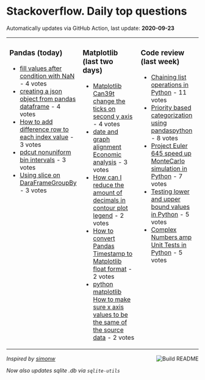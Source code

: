 # Stackoverflow. Daily top questions 

Automatically updates via GitHub Action, last update: **<!-- date starts -->2020-09-23<!-- date ends -->**


<table><tr><td valign="top" width="33%">

### Pandas (today)
<!-- pandas starts -->
* [fill values after condition with NaN](https://stackoverflow.com/questions/64025109/fill-values-after-condition-with-nan) - 4 votes
* [creating a json object from pandas dataframe](https://stackoverflow.com/questions/64022093/creating-a-json-object-from-pandas-dataframe) - 4 votes
* [How to add difference row to each index value](https://stackoverflow.com/questions/64030376/how-to-add-difference-row-to-each-index-value) - 3 votes
* [pdcut nonuniform bin intervals](https://stackoverflow.com/questions/64028406/pd-cut-non-uniform-bin-intervals) - 3 votes
* [Using slice on DaraFrameGroupBy](https://stackoverflow.com/questions/64027054/using-slice-on-daraframegroupby) - 3 votes
<!-- pandas ends -->
</td><td valign="top" width="34%">


### Matplotlib (last two days)
<!-- matplotlib starts -->
* [Matplotlib Can39t change the ticks on second y axis](https://stackoverflow.com/questions/64029924/matplotlib-cant-change-the-ticks-on-second-y-axis) - 4 votes
* [date and graph alignment  Economic analysis](https://stackoverflow.com/questions/63990443/date-and-graph-alignment-economic-analysis) - 3 votes
* [How can I reduce the amount of decimals in contour plot legend](https://stackoverflow.com/questions/64005585/how-can-i-reduce-the-amount-of-decimals-in-contour-plot-legend) - 2 votes
* [How to convert Pandas Timestamp to Matplotlib float format](https://stackoverflow.com/questions/64004456/how-to-convert-pandas-timestamp-to-matplotlib-float-format) - 2 votes
* [python matplotlib  How to make sure x axis values to be the same of the source data](https://stackoverflow.com/questions/64020663/python-matplotlib-how-to-make-sure-x-axis-values-to-be-the-same-of-the-source) - 2 votes
<!-- matplotlib ends -->
</td><td valign="top" width="34%">


### Сode review (last week)
<!-- python starts -->
* [Chaining list operations in Python](https://codereview.stackexchange.com/questions/249610/chaining-list-operations-in-python) - 11 votes
* [Priority based categorization using pandaspython](https://codereview.stackexchange.com/questions/249474/priority-based-categorization-using-pandas-python) - 8 votes
* [Project Euler 645  speed up MonteCarlo simulation in Python](https://codereview.stackexchange.com/questions/249427/project-euler-645-speed-up-monte-carlo-simulation-in-python) - 7 votes
* [Testing lower and upper bound values in Python](https://codereview.stackexchange.com/questions/249547/testing-lower-and-upper-bound-values-in-python) - 5 votes
* [Complex Numbers amp Unit Tests in Python](https://codereview.stackexchange.com/questions/249460/complex-numbers-unit-tests-in-python) - 5 votes
<!-- python ends -->
</td></tr></table>

<a href="https://github.com/hp0404/hp0404/actions"><img src="https://github.com/hp0404/hp0404/workflows/Build%20README/badge.svg" align="right" alt="Build README"></a> <p>*Inspired by  [simonw](https://github.com/simonw/simonw)*</p> <p> *Now also updates sqlite .db via `sqlite-utils`* </p>
